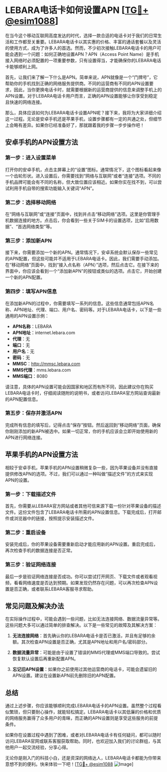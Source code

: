 # LEBARA电话卡如何设置APN [[TG💪+ @esim1088](https://t.me/s/esim1088)]

在当今这个移动互联网高度发达的时代，选择一款合适的电话卡对于我们的日常生活和工作都至关重要。LEBARA电话卡以其实惠的价格、丰富的通话套餐以及灵活的使用方式，成为了许多人的首选。然而，不少初次接触LEBARA电话卡的用户可能会遇到一个问题：如何正确地设置APN？APN（Access Point Name）是手机接入网络时必须配置的一项重要参数，只有设置得当，才能确保你的LEBARA电话卡能够顺利上网。

首先，让我们来了解一下什么是APN。简单来说，APN就像是一个“门牌号”，它帮助你的手机找到正确的网络服务提供商。不同的运营商有不同的APN设置要求，因此，当你更换电话卡时，就需要根据新的运营商提供的信息来调整手机上的APN设置。对于LEBARA电话卡用户而言，正确的APN设置能够让你享受到稳定且快速的网络连接。

那么，具体应该如何为LEBARA电话卡设置APN呢？接下来，我将为大家详细介绍这一过程。无论是安卓手机还是苹果手机，设置步骤都有一定的共通之处，但细节上会略有差异。如果你已经准备好了，那就跟着我的步骤一步步操作吧！

## **安卓手机的APN设置方法**

### 第一步：进入设置菜单

打开你的安卓手机，点击主屏幕上的“设置”图标。通常情况下，这个图标看起来像一个齿轮形状。进入设置后，你需要找到“网络与互联网”或者“连接”选项。不同的手机品牌可能会有不同的名称，但大致位置应该相近。如果你实在找不到，可以尝试利用手机自带的搜索功能输入关键词“APN”。

### 第二步：选择移动网络

在“网络与互联网”或“连接”页面中，找到并点击“移动网络”选项。这里是你管理手机数据连接的地方。点击后，你会看到一些关于SIM卡的设置选项，比如“启用数据”、“首选网络类型”等。

### 第三步：添加新APN

接下来，你需要添加一个新的APN。通常情况下，安卓系统会默认保存一些常见的APN配置，但这些可能并不适用于LEBARA电话卡。因此，我们需要手动添加。在“移动网络”页面中，找到“接入点名称（APN）”选项，然后点击它。在接下来的界面中，你应该会看到一个“添加新APN”的按钮或类似的选项。点击它，开始创建一个新的APN配置。

### 第四步：填写APN信息

在添加新APN的过程中，你需要填写一系列的信息。这些信息通常包括APN名称、APN地址、代理、端口、用户名、密码等。对于LEBARA电话卡，以下是一些通用的APN设置示例：

- **APN名称**：LEBARA
- **APN地址**：internet.lebara.com
- **代理**：无
- **端口**：无
- **用户名**：无
- **密码**：无
- **MMSC**：http://mmsc.lebara.com
- **MMS代理**：mms.lebara.com
- **MMS端口**：8080

请注意，具体的APN设置可能会因国家和地区而有所不同，因此建议你在购买LEBARA电话卡时，仔细阅读随附的说明书，或者访问LEBARA官方网站查询最新的APN配置信息。

### 第五步：保存并激活APN

完成所有信息的填写后，记得点击“保存”按钮。然后返回到“移动网络”页面，确保你刚刚添加的新APN被选中。如果一切正常，你的手机应该会立即开始使用新的APN进行网络连接。

## **苹果手机的APN设置方法**

相较于安卓手机，苹果手机的APN设置稍微复杂一些，因为苹果设备并没有直接提供修改APN的选项。不过，我们可以通过一种叫做“描述文件”的方式来实现APN的设置。

### 第一步：下载描述文件

首先，你需要从LEBARA官方网站或者其他可信来源下载一份针对苹果设备的描述文件。这份文件包含了LEBARA电话卡所需的APN设置信息。下载完成后，打开邮件或浏览器中的链接，按照提示安装描述文件。

### 第二步：重启设备

安装完成后，你的苹果设备需要重新启动才能应用新的APN设置。重启完成后，再次检查手机的数据连接是否正常。

### 第三步：验证网络连接

最后一步是验证网络连接是否成功。你可以尝试打开网页、下载文件或者观看视频，看看网络速度是否达到预期。如果发现仍然存在问题，可以再次检查APN设置是否正确，或者联系LEBARA客服寻求帮助。

## **常见问题及解决办法**

在实际操作过程中，可能会遇到一些问题，比如无法连接网络、数据流量异常等。这些问题大多可以通过简单的排查解决。以下是一些常见的故障及其解决方案：

1. **无法连接网络**：首先确认你的LEBARA电话卡是否已激活，并且有足够的余额。其次检查APN设置是否正确，尤其是APN地址和用户名/密码部分。
   
2. **数据流量异常**：可能是由于设置了错误的MMS代理或MMS端口导致的。尝试恢复默认设置后再重新配置APN。

3. **忘记旧APN设置**：如果你之前使用过其他运营商的电话卡，可能会遗留旧的APN设置。建议在设置新APN前先删除旧的APN配置。

## **总结**

通过上述步骤，你应该能够顺利完成LEBARA电话卡的APN设置。虽然整个过程看似繁琐，但只要耐心操作，就能轻松搞定。LEBARA电话卡以其低廉的价格和优质的网络服务赢得了众多用户的青睐，而正确的APN设置则是享受这些服务的前提条件。

如果你在设置过程中遇到了困难，或者对LEBARA电话卡有任何疑问，都可以随时访问LEBARA官网或联系客服获取帮助。同时，也欢迎加入我们的讨论群组，与其他用户一起交流经验，分享心得。

无论你是刚入门的科技小白，还是资深的网络达人，LEBARA电话卡都能为你带来意想不到的便利。快来体验一下吧！[[TG💪+ @esim1088](https://t.me/s/esim1088) ![Image](https://i.postimg.cc/4NQfJmqS/Snipaste-2025-05-13-00-14-12.png)]